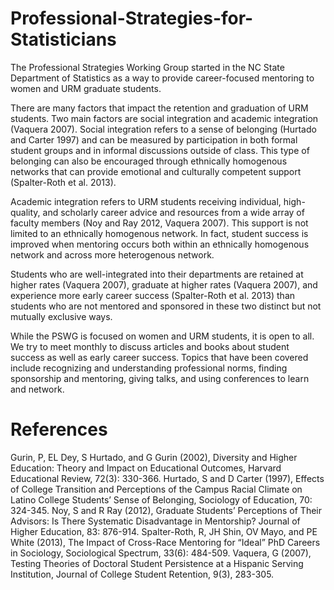 # Professional-Strategies-for-Statisticians
The Professional Strategies Working Group started in the NC State Department of Statistics as a way to provide career-focused mentoring to women and URM graduate students.

There are many factors that impact the retention and graduation of URM students. Two main factors are social integration and academic integration (Vaquera 2007). Social integration refers to a sense of belonging (Hurtado and Carter 1997) and can be measured by participation in both formal student groups and in informal discussions outside of class. This type of belonging can also be encouraged through ethnically homogenous networks that can provide emotional and culturally competent support (Spalter-Roth et al. 2013).

Academic integration refers to URM students receiving individual, high-quality, and scholarly career advice and resources from a wide array of faculty members (Noy and Ray 2012, Vaquera 2007). This support is not limited to an ethnically homogenous network. In fact, student success is improved when mentoring occurs both within an ethnically homogenous network and across more heterogenous network.

Students who are well-integrated into their departments are retained at higher rates (Vaquera 2007), graduate at higher rates (Vaquera 2007), and experience more early career success (Spalter-Roth et al. 2013) than students who are not mentored and sponsored in these two distinct but not mutually exclusive ways.

While the PSWG is focused on women and URM students, it is open to all. We try to meet monthly to discuss articles and books about student success as well as early career success. Topics that have been covered include recognizing and understanding professional norms, finding sponsorship and mentoring, giving talks, and using conferences to learn and network.

# References

Gurin, P, EL Dey, S Hurtado, and G Gurin (2002), Diversity and Higher Education: Theory and Impact on Educational Outcomes, Harvard Educational Review, 72(3): 330-366.
Hurtado, S and D Carter (1997), Effects of College Transition and Perceptions of the Campus Racial Climate on Latino College Students’ Sense of Belonging, Sociology of Education, 70: 324-345.
Noy, S and R Ray (2012), Graduate Students’ Perceptions of Their Advisors: Is There Systematic Disadvantage in Mentorship? Journal of Higher Education, 83: 876-914.
Spalter-Roth, R, JH Shin, OV Mayo, and PE White (2013), The Impact of Cross-Race Mentoring for “Ideal” PhD Careers in Sociology, Sociological Spectrum, 33(6): 484-509.
Vaquera, G (2007), Testing Theories of Doctoral Student Persistence at a Hispanic Serving Institution, Journal of College Student Retention, 9(3), 283-305.
